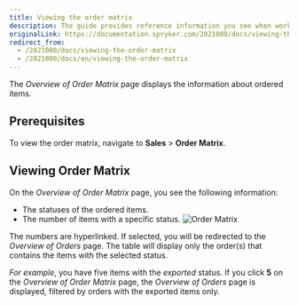```yaml
---
title: Viewing the order matrix
description: The guide provides reference information you see when working with the ordered items in the Back Office.
originalLink: https://documentation.spryker.com/2021080/docs/viewing-the-order-matrix
redirect_from:
  - /2021080/docs/viewing-the-order-matrix
  - /2021080/docs/en/viewing-the-order-matrix
---
```


The *Overview of Order Matrix* page displays the information about ordered items.

## Prerequisites

To view the order matrix, navigate to **Sales** > **Order Matrix**.

## Viewing Order Matrix

On the *Overview of Order Matrix* page, you see the following information:
* The statuses of the ordered items.
* The number of items with a specific status.
![Order Matrix](https://spryker.s3.eu-central-1.amazonaws.com/docs/User+Guides/Back+Office+User+Guides/Sales/Order+Matrix/order+matrix.png)

The numbers are hyperlinked. If selected, you will be redirected to the *Overview of Orders* page. The table will display only the order(s) that contains the items with the selected status.

_For example_, you have five items with the *exported* status. If you click **5** on the *Overview of Order Matrix* page, the *Overview of Orders* page is displayed, filtered by orders with the exported items only.
